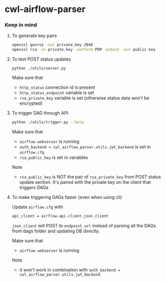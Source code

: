 # cwl-airflow-parser

### Keep in mind

1. To generate key pairs
   ```bash
   openssl genrsa -out private.key 2048
   openssl rsa -in private.key -outform PEM -pubout -out public.key
   ```
   
2. To test POST status updates
   ```
   python ./utils/server.py
   ```
   Make sure that
   - `http_status` connection id is present
   - `http_status_endpoint` variable is set
   - `rsa_private_key` variable is set (otherwise status data won't be encrypted)

3. To trigger DAG through API
   ```bash
   python ./utils/trigger.py --help
   ```
   
   Make sure that
   - `airflow webserver` is running
   - `auth_backend = cwl_airflow_parser.utils.jwt_backend` is set in `airflow.cfg`
   - `rsa_public_key` is set in variables
   
   Note
   - `rsa_public_key` is NOT the pair of `rsa_private_key` from POST
   status update section. It's paired with the private key on the client
   that triggers DAGs
   
4. To make triggering DAGs faster (even when using cli)
   
   Update `airflow.cfg` with
   ```bash
   api_client = airflow.api.client.json_client
   ```
   `json_client` will POST to `endpoint_url` instead of parsing all the DAGs from dags folder and
    updating DB directly.
    
    Make sure that
    - `airflow webserver` is running
    
    Note
    - it won't work in combination with `auth_backend = cwl_airflow_parser.utils.jwt_backend`
    